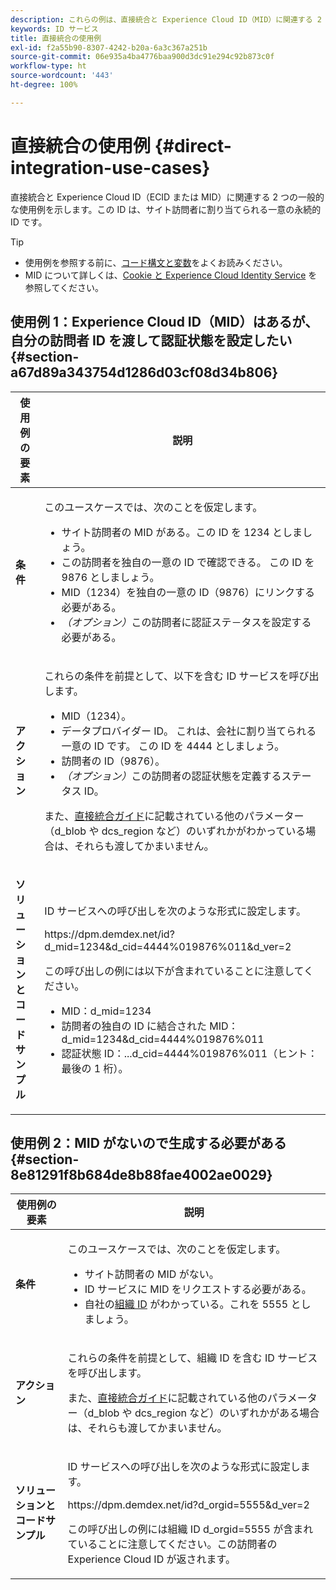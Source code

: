 ```yaml
---
description: これらの例は、直接統合と Experience Cloud ID（MID）に関連する 2 つの一般的なユースケースを扱っています。 MID はサイト訪問者の一意の永続的な ID です。
keywords: ID サービス
title: 直接統合の使用例
exl-id: f2a55b90-8307-4242-b20a-6a3c367a251b
source-git-commit: 06e935a4ba4776baa900d3dc91e294c92b873c0f
workflow-type: ht
source-wordcount: '443'
ht-degree: 100%

---
```


# 直接統合の使用例 {#direct-integration-use-cases}

直接統合と Experience Cloud ID（ECID または MID）に関連する 2 つの一般的な使用例を示します。この ID は、サイト訪問者に割り当てられる一意の永続的 ID です。

>[!TIP]
>
>* 使用例を参照する前に、[コード構文と変数](../implementation-guides/direct-integration.md#concept-4cd3206a84bb4687af0b312ae09648b9)をよくお読みください。
>* MID について詳しくは、[Cookie と Experience Cloud Identity Service](../introduction/cookies.md) を参照してください。
>



## 使用例 1：Experience Cloud ID（MID）はあるが、自分の訪問者 ID を渡して認証状態を設定したい {#section-a67d89a343754d1286d03cf08d34b806}

<table id="table_DA8840FCB51541109FE6DF20430E8924"> 
 <thead> 
  <tr> 
   <th colname="col1" class="entry"> 使用例の要素 </th> 
   <th colname="col2" class="entry"> 説明 </th> 
  </tr> 
 </thead>
 <tbody> 
  <tr> 
   <td colname="col1"> <p> <b>条件</b> </p> </td> 
   <td colname="col2"> <p>このユースケースでは、次のことを仮定します。 </p> 
    <ul id="ul_F20231F83EE84889B78971A64E758757"> 
     <li id="li_20F3E96493724CD2BAF4B20AEE5CBF23">サイト訪問者の MID がある。この ID を 1234 としましょう。 </li> 
     <li id="li_A358C58CC58C4FCBB7250F5ED108AA71">この訪問者を独自の一意の ID で確認できる。 この ID を 9876 としましょう。 </li> 
     <li id="li_D93CE7182EBE4927A5C7A0BF414C03BC">MID（1234）を独自の一意の ID（9876）にリンクする必要がある。 </li> 
     <li id="li_4611146E56624C2AB647733487A3F046"> <i>（オプション）</i>この訪問者に認証ステ－タスを設定する必要がある。 </li> 
    </ul> </td> 
  </tr> 
  <tr> 
   <td colname="col1"> <p> <b>アクション</b> </p> </td> 
   <td colname="col2"> <p>これらの条件を前提として、以下を含む ID サービスを呼び出します。 </p> 
    <ul id="ul_9ECB1A65266644E89E949C57D202D5A4"> 
     <li id="li_10A6F5A9C54D44A08F4F2E405E6019E2">MID（1234）。 </li> 
     <li id="li_4869572B40E54C54B88A2474DAC475A8">データプロバイダー ID。 これは、会社に割り当てられる一意の ID です。 この ID を 4444 としましょう。 </li> 
     <li id="li_05C8ED47488C4E289D84093127EC7B19">訪問者の ID（9876）。 </li> 
     <li id="li_3D1556AD18C843828A362CC604A9F76B"> <i>（オプション）</i>この訪問者の認証状態を定義するステータス ID。 </li> 
    </ul> <p>また、<a href="../implementation-guides/direct-integration.md#concept-4cd3206a84bb4687af0b312ae09648b9" format="dita" scope="local">直接統合ガイド</a>に記載されている他のパラメーター（<span class="codeph">d_blob</span> や <span class="codeph">dcs_region</span> など）のいずれかがわかっている場合は、それらも渡してかまいません。 </p> </td> 
  </tr> 
  <tr> 
   <td colname="col1"> <p> <b>ソリューションとコードサンプル</b> </p> </td> 
   <td colname="col2"> <p>ID サービスへの呼び出しを次のような形式に設定します。 </p> <p> <span class="codeph">https://dpm.demdex.net/id?d_mid=1234&amp;d_cid=4444%019876%011&amp;d_ver=2</span> </p> <p>この呼び出しの例には以下が含まれていることに注意してください。 </p> 
    <ul id="ul_0667FBFD8D3C46BDBD027F484691EC97"> 
     <li id="li_FAB1FAE703DB48D1A32EE72684028964">MID：<span class="codeph">d_mid=1234</span> </li> 
     <li id="li_C97B74FF444F4BB4B4A5CB1CBBE52249">訪問者の独自の ID に結合された MID：<span class="codeph">d_mid=1234&amp;d_cid=4444%019876%011</span> </li> 
     <li id="li_D428DBF765234DD78DDF152C5EE8AB69">認証状態 ID：<span class="codeph">...d_cid=4444%019876%011</span>（ヒント：最後の 1 桁）。 </li> 
    </ul> </td> 
  </tr> 
 </tbody> 
</table>

## 使用例 2：MID がないので生成する必要がある {#section-8e81291f8b684de8b88fae4002ae0029}

<table id="table_666A92693F8A413096DF6A64770C1141"> 
 <thead> 
  <tr> 
   <th colname="col1" class="entry"> 使用例の要素 </th> 
   <th colname="col2" class="entry"> 説明 </th> 
  </tr> 
 </thead>
 <tbody> 
  <tr> 
   <td colname="col1"> <p> <b>条件</b> </p> </td> 
   <td colname="col2"> <p>このユースケースでは、次のことを仮定します。 </p> 
    <ul id="ul_BF3BD821907B46A4B2EFA63146D35722"> 
     <li id="li_E658AE0671D14558B65FDD8992F25996">サイト訪問者の MID がない。 </li> 
     <li id="li_28A48BB3F71C4E4297F95A2D3E10AD7B">ID サービスに MID をリクエストする必要がある。 </li> 
     <li id="li_E2C306B9308D41E5BFE2F23EF48F5A41">自社の<a href="../reference/requirements.md#section-a02f537129a64ffbb690d5738d360c26" format="dita" scope="local">組織 ID</a> がわかっている。これを 5555 としましょう。 </li> 
    </ul> </td> 
  </tr> 
  <tr> 
   <td colname="col1"> <p> <b>アクション</b> </p> </td> 
   <td colname="col2"> <p>これらの条件を前提として、組織 ID を含む ID サービスを呼び出します。 </p> <p>また、<a href="../implementation-guides/direct-integration.md#concept-4cd3206a84bb4687af0b312ae09648b9" format="dita" scope="local">直接統合ガイド</a>に記載されている他のパラメーター（<span class="codeph">d_blob</span> や <span class="codeph">dcs_region</span> など）のいずれかがある場合は、それらも渡してかまいません。 </p> </td> 
  </tr> 
  <tr> 
   <td colname="col1"> <p> <b>ソリューションとコードサンプル</b> </p> </td> 
   <td colname="col2"> <p>ID サービスへの呼び出しを次のような形式に設定します。 </p> <p> <span class="codeph">https://dpm.demdex.net/id?d_orgid=5555&amp;d_ver=2</span> </p> <p>この呼び出しの例には組織 ID <span class="codeph">d_orgid=5555</span> が含まれていることに注意してください。この訪問者の <span class="keyword">Experience Cloud</span> ID が返されます。 </p> </td> 
  </tr> 
 </tbody> 
</table>
